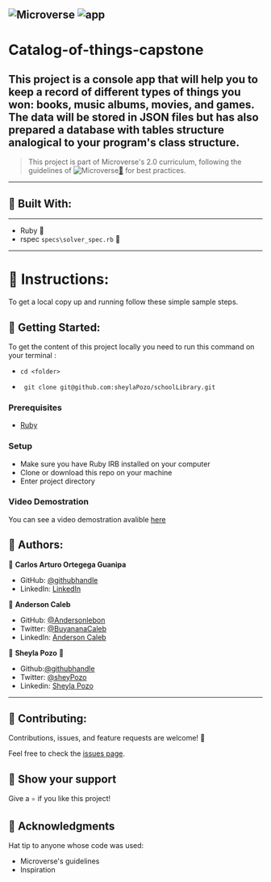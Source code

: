 ![Microverse](https://img.shields.io/badge/Microverse2.0-blueviolet) ![app](https://img.shields.io/badge/Myapp-blue)
---

# Catalog-of-things-capstone
This project is a console app that will help you to keep a record of different types of things you won: books, music albums, movies, and games. The data will be stored in JSON files but has also prepared a database with tables structure analogical to your program's class structure.
---
> This project is part of Microverse's 2.0 curriculum, following the guidelines of ![Microverse](https://img.shields.io/badge/Microverse2.0-blueviolet)[🔗](https://www.microverse.org/) for best practices.
---

## 🤍 Built With:

---

- Ruby  🤍
- rspec `specs\solver_spec.rb` 🤍

---

# 🤍 Instructions:

To get a local copy up and running follow these simple sample steps.

## 🤍 Getting Started:

To get the content of this project locally you need to run this command on your terminal :

 - ` cd <folder> `

- ` git clone git@github.com:sheylaPozo/schoolLibrary.git`

### Prerequisites

- [Ruby](https://www.ruby-lang.org/en/)

### Setup

- Make sure you have Ruby IRB installed on your computer
- Clone or download this repo on your machine
- Enter project directory

### Video Demostration

You can see a video demostration avalible [here](https://drive.google.com/file/d/1HpaRXMByKtLTHzjnKp6-Hih0dOspKS6s/view?usp=sharing)

## 🤍 Authors:

👤 **Carlos Arturo Ortegega Guanipa**

- GitHub: [@githubhandle](https://github.com/eroiyo)
- LinkedIn: [LinkedIn](https://www.linkedin.com/in/carlos-arturo-ortega-guanipa/)

👤 **Anderson Caleb**

- GitHub: [@Andersonlebon](https://github.com/andersonlebon)
- Twitter: [@BuyananaCaleb](https://twitter.com/BuyananaCaleb)
- LinkedIn: [Anderson Caleb](https://www.linkedin.com/in/anderson-caleb-915343209/)

👤 **Sheyla Pozo** 🤍


- Github:[@githubhandle](https://github.com/sheylaPozo)
- Twitter: [@sheyPozo](https://twitter.com/sheyPozo)
- Linkedin: [Sheyla Pozo](https://www.linkedin.com/in/sheypozo/)

---

## 🤝 Contributing:

Contributions, issues, and feature requests are welcome! 🤍


Feel free to check the [issues page](https://github.com/Catalog-of-things-capstone/issues).


## 🤍 Show your support

Give a `⭐️` if you like this project!

## 🤍 Acknowledgments

Hat tip to anyone whose code was used:
- Microverse's guidelines
- Inspiration
